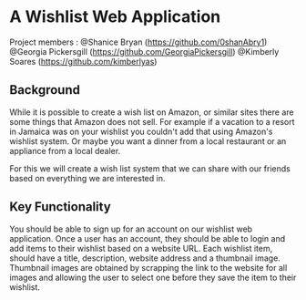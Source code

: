 # A Wishlist Web Application
Project members : 
@Shanice Bryan (https://github.com/0shanAbry1)
@Georgia Pickersgill (https://github.com/GeorgiaPickersgill)
@Kimberly Soares (https://github.com/kimberlyas)

## Background
While it is possible to create a wish list on Amazon, or similar sites there are
some things that Amazon does not sell. For example if a vacation to a resort in
Jamaica was on your wishlist you couldn't add that using Amazon's wishlist
system. Or maybe you want a dinner from a local restaurant or an appliance
from a local dealer.

For this we will create a wish list system that we can share with our friends
based on everything we are interested in.

## Key Functionality
You should be able to sign up for an account on our wishlist web application.
Once a user has an account, they should be able to login and add items to their
wishlist based on a website URL. Each wishlist item, should have a title,
description, website address and a thumbnail image. Thumbnail images are
obtained by scrapping the link to the website for all images and allowing the user
to select one before they save the item to their wishlist.